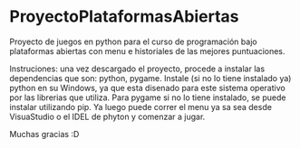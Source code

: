 # ProyectoPlataformasAbiertas
Proyecto de juegos en python para el curso de programación bajo plataformas abiertas con menu e historiales de las mejores puntuaciones. 

Instruciones: una vez descargado el proyecto, procede a instalar las dependencias que son: python, pygame. Instale (si no lo tiene instalado ya) python en su  Windows, ya que esta disenado para este sistema operativo por las librerias que utiliza. Para pygame si no lo tiene instalado, se puede instalar utilizando pip. Ya luego puede correr el menu ya sa sea desde VisuaStudio o el IDEL de phyton y comenzar a jugar.

Muchas gracias :D
